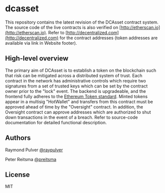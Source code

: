 # dcasset

This repository contains the latest revision of the DCAsset contract system. The source code of the live contracts is also verified on [http://etherscan.io](http://etherscan.io). Refer to [http://decentralized.com](http://decentralized.com) for the contract addresses (token addresses are available via link in Website footer).

## High-level overview

The primary aim of DCAsset is to establish a token on the blockchain such that risk can be mitigated across a distributed system of trust. Each contract in the network has administrative controls which require two signatures from a set of trusted keys which can be set by the contract owner prior to the "lock" event. The backend is upgradeable, and the frontend fully adheres to the [Ethereum Token standard](https://github.com/ethereum/EIPs/issues/20). Minted tokens appear in a multisig "HotWallet" and transfers from this contract must be approved ahead of time by the "Oversight" contract. In addition, the Oversight contract can approve addresses which are authorized to shut down transactions in the event of a breach. Refer to source-code documentation for detailed functional description.

## Authors

Raymond Pulver [@raypulver](https://github.com/raypulver)

Peter Reitsma [@preitsma](https://github.com/preitsma)

## License

MIT
